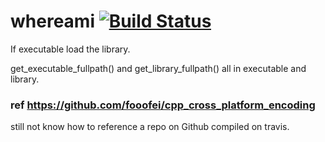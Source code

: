 # whereami [![Build Status](https://travis-ci.org/fooofei/whereami.svg?branch=master)](https://travis-ci.org/fooofei/whereami)

If executable load the library.

get_executable_fullpath() and get_library_fullpath() all in executable and library.

### ref https://github.com/fooofei/cpp_cross_platform_encoding

still not know how to reference a repo on Github compiled on travis.